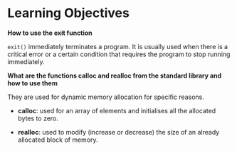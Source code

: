 # Learning Objectives

**How to use the exit function**

`exit()` immediately terminates a program. It is usually used when there is a critical error or a certain condition that requires the program to stop running immediately.


**What are the functions calloc and realloc from the standard library and how to use them**

They are used for dynamic memory allocation for specific reasons.

- **calloc**: used for an array of elements and initialises all the allocated bytes to zero.

- **realloc**: used to modify (increase or decrease) the size of an already allocated block of memory.

